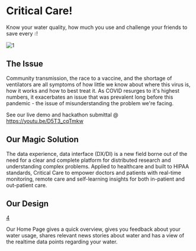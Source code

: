# Critical Care!

Know your water quality, how much you use and challenge your friends to save every 💧! 


![1](https://github.com/Team-Crushing-It/critical_care/blob/master/assets/icon/icon.png)

## The Issue

Community transmission, the race to a vaccine, and the shortage of ventilators are all symptoms of how little we know about where this virus is, how it works and how to best treat it. As COVID resurges to it's highest numbers, it exacerbates an issue that was prevalent long before this pandemic - the issue of misunderstanding the problem we're facing.

See our live demo and hackathon submittal @ https://youtu.be/D5T3_cqTmkw

## Our Magic Solution

The data experience, data interface (DX/DI) is a new field borne out of the need for a clear and complete platform for distributed research and understanding complex problems. Applied to healthcare and built to HIPAA standards, Critical Care to empower doctors and patients with real-time monitoring, remote care and self-learning insights for both in-patient and out-patient care.

## Our Design
[4](/assets/homepage.png)

Our Home Page gives a quick overview, gives you feedback about your water usage, shares relevant news stories about water and has a view of the realtime data points regarding your water.
